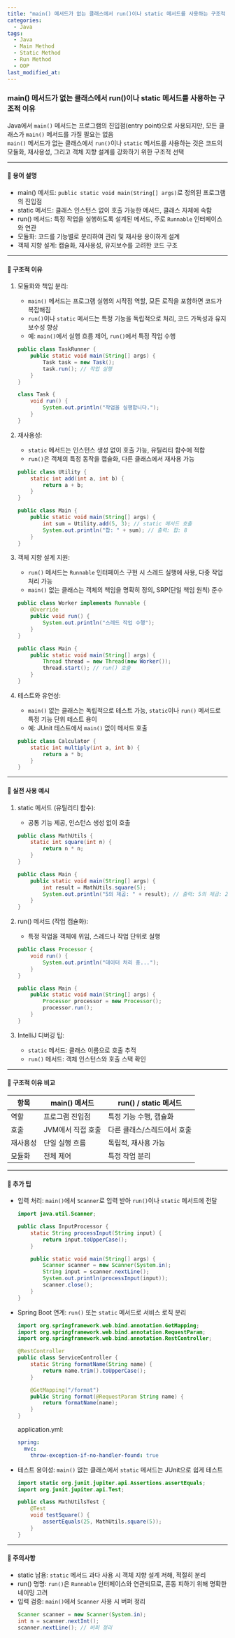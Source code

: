 ```yaml
---
title: "main() 메서드가 없는 클래스에서 run()이나 static 메서드를 사용하는 구조적 이유"
categories:
  - Java
tags:
  - Java
  - Main Method
  - Static Method
  - Run Method
  - OOP
last_modified_at: 
---
```


### main() 메서드가 없는 클래스에서 run()이나 static 메서드를 사용하는 구조적 이유

Java에서 `main()` 메서드는 프로그램의 진입점(entry point)으로 사용되지만, 모든 클래스가 `main()` 메서드를 가질 필요는 없음  
`main()` 메서드가 없는 클래스에서 `run()`이나 `static` 메서드를 사용하는 것은 코드의 모듈화, 재사용성, 그리고 객체 지향 설계를 강화하기 위한 구조적 선택

---

#### 📌 용어 설명  
- main() 메서드: `public static void main(String[] args)`로 정의된 프로그램의 진입점  
- static 메서드: 클래스 인스턴스 없이 호출 가능한 메서드, 클래스 자체에 속함  
- run() 메서드: 특정 작업을 실행하도록 설계된 메서드, 주로 `Runnable` 인터페이스와 연관  
- 모듈화: 코드를 기능별로 분리하여 관리 및 재사용 용이하게 설계  
- 객체 지향 설계: 캡슐화, 재사용성, 유지보수를 고려한 코드 구조  

---

#### 📌 구조적 이유  

1. 모듈화와 책임 분리:  
   - `main()` 메서드는 프로그램 실행의 시작점 역할, 모든 로직을 포함하면 코드가 복잡해짐  
   - `run()`이나 `static` 메서드는 특정 기능을 독립적으로 처리, 코드 가독성과 유지보수성 향상  
   - 예: `main()`에서 실행 흐름 제어, `run()`에서 특정 작업 수행  
   ```java  
   public class TaskRunner {
       public static void main(String[] args) {
           Task task = new Task();
           task.run(); // 작업 실행
       }
   }

   class Task {
       void run() {
           System.out.println("작업을 실행합니다.");
       }
   }
   ```

2. 재사용성:  
   - `static` 메서드는 인스턴스 생성 없이 호출 가능, 유틸리티 함수에 적합  
   - `run()`은 객체의 특정 동작을 캡슐화, 다른 클래스에서 재사용 가능  
   ```java  
   public class Utility {
       static int add(int a, int b) {
           return a + b;
       }
   }

   public class Main {
       public static void main(String[] args) {
           int sum = Utility.add(5, 3); // static 메서드 호출
           System.out.println("합: " + sum); // 출력: 합: 8
       }
   }
   ```

3. 객체 지향 설계 지원:  
   - `run()` 메서드는 `Runnable` 인터페이스 구현 시 스레드 실행에 사용, 다중 작업 처리 가능  
   - `main()` 없는 클래스는 객체의 책임을 명확히 정의, SRP(단일 책임 원칙) 준수  
   ```java  
   public class Worker implements Runnable {
       @Override
       public void run() {
           System.out.println("스레드 작업 수행");
       }
   }

   public class Main {
       public static void main(String[] args) {
           Thread thread = new Thread(new Worker());
           thread.start(); // run() 호출
       }
   }
   ```

4. 테스트와 유연성:  
   - `main()` 없는 클래스는 독립적으로 테스트 가능, `static`이나 `run()` 메서드로 특정 기능 단위 테스트 용이  
   - 예: JUnit 테스트에서 `main()` 없이 메서드 호출  
   ```java  
   public class Calculator {
       static int multiply(int a, int b) {
           return a * b;
       }
   }
   ```

---

#### 📌 실전 사용 예시  

1. static 메서드 (유틸리티 함수):  
   - 공통 기능 제공, 인스턴스 생성 없이 호출  
   ```java  
   public class MathUtils {
       static int square(int n) {
           return n * n;
       }
   }

   public class Main {
       public static void main(String[] args) {
           int result = MathUtils.square(5);
           System.out.println("5의 제곱: " + result); // 출력: 5의 제곱: 25
       }
   }
   ```

2. run() 메서드 (작업 캡슐화):  
   - 특정 작업을 객체에 위임, 스레드나 작업 단위로 실행  
   ```java  
   public class Processor {
       void run() {
           System.out.println("데이터 처리 중...");
       }
   }

   public class Main {
       public static void main(String[] args) {
           Processor processor = new Processor();
           processor.run();
       }
   }
   ```

3. IntelliJ 디버깅 팁:  
   - `static` 메서드: 클래스 이름으로 호출 추적  
   - `run()` 메서드: 객체 인스턴스와 호출 스택 확인  

---

#### 📌 구조적 이유 비교  

| 항목 | main() 메서드 | run() / static 메서드 |  
| --- | --- | --- |  
| 역할 | 프로그램 진입점 | 특정 기능 수행, 캡슐화 |  
| 호출 | JVM에서 직접 호출 | 다른 클래스/스레드에서 호출 |  
| 재사용성 | 단일 실행 흐름 | 독립적, 재사용 가능 |  
| 모듈화 | 전체 제어 | 특정 작업 분리 |  

---

#### 📌 추가 팁  

- 입력 처리: `main()`에서 `Scanner`로 입력 받아 `run()`이나 `static` 메서드에 전달  
   ```java  
   import java.util.Scanner;

   public class InputProcessor {
       static String processInput(String input) {
           return input.toUpperCase();
       }

       public static void main(String[] args) {
           Scanner scanner = new Scanner(System.in);
           String input = scanner.nextLine();
           System.out.println(processInput(input));
           scanner.close();
       }
   }
   ```  
- Spring Boot 연계: `run()` 또는 `static` 메서드로 서비스 로직 분리  
   ```java  
   import org.springframework.web.bind.annotation.GetMapping;
   import org.springframework.web.bind.annotation.RequestParam;
   import org.springframework.web.bind.annotation.RestController;

   @RestController
   public class ServiceController {
       static String formatName(String name) {
           return name.trim().toUpperCase();
       }

       @GetMapping("/format")
       public String format(@RequestParam String name) {
           return formatName(name);
       }
   }
   ```  
   application.yml:  
   ```yml  
   spring:
     mvc:
       throw-exception-if-no-handler-found: true
   ```  
- 테스트 용이성: `main()` 없는 클래스에서 `static` 메서드는 JUnit으로 쉽게 테스트  
   ```java  
   import static org.junit.jupiter.api.Assertions.assertEquals;
   import org.junit.jupiter.api.Test;

   public class MathUtilsTest {
       @Test
       void testSquare() {
           assertEquals(25, MathUtils.square(5));
       }
   }
   ```

---

#### 📌 주의사항  

* static 남용: `static` 메서드 과다 사용 시 객체 지향 설계 저해, 적절히 분리  
* run() 명명: `run()`은 `Runnable` 인터페이스와 연관되므로, 혼동 피하기 위해 명확한 네이밍 고려  
* 입력 검증: `main()`에서 `Scanner` 사용 시 버퍼 정리  
   ```java  
   Scanner scanner = new Scanner(System.in);
   int n = scanner.nextInt();
   scanner.nextLine(); // 버퍼 정리
   ```